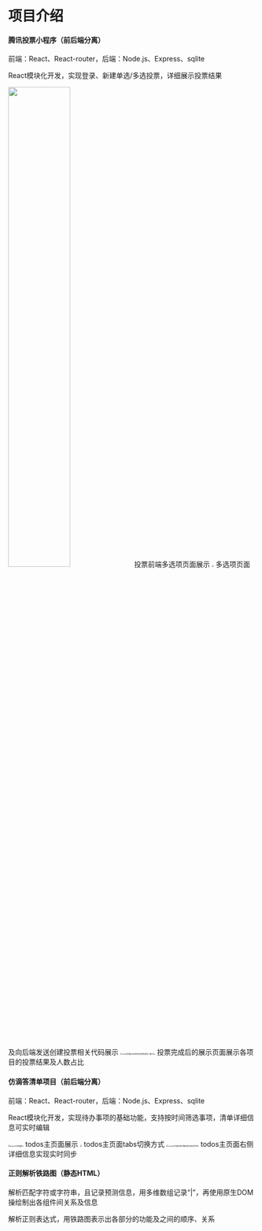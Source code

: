 
# 项目介绍




#### 腾讯投票小程序（前后端分离）

前端：React、React-router，后端：Node.js、Express、sqlite

React模块化开发，实现登录、新建单选/多选投票，详细展示投票结果

<img src="https://github.com/Scout-szz/Training-Apps/blob/main/introduces/vote%E9%A1%B9%E7%9B%AE.%E5%A4%9A%E9%80%89%E9%A1%B9%E9%A1%B5%E9%9D%A2.jpg" style="width:50%" />
投票前端多选项页面展示

<img src="D:\2-Code\Training-Apps\introduces\vote项目多选项页面及向后端发送创建投票.png" style="zoom:25%;" />
多选项页面及向后端发送创建投票相关代码展示

<img src="D:\2-Code\Training-Apps\introduces\vote项目展示各项目的投票结果及人数占比.png" alt="vote项目展示各项目的投票结果及人数占比" style="zoom:25%;" />
投票完成后的展示页面展示各项目的投票结果及人数占比

#### 仿滴答清单项目（前后端分离）

前端：React、React-router，后端：Node.js、Express、sqlite

React模块化开发，实现待办事项的基础功能，支持按时间筛选事项，清单详细信息可实时编辑

<img src="D:\2-Code\Training-Apps\introduces\todos主页面展示.png" alt="todos主页面展示" style="zoom:25%;" />
todos主页面展示

<img src="D:\2-Code\Training-Apps\introduces\todos主页面tabs切换方式.png" style="zoom:25%;" />
todos主页面tabs切换方式

<img src="D:\2-Code\Training-Apps\introduces\todos主页面右侧详细信息实现实时同步.png" alt="todos主页面右侧详细信息实现实时同步" style="zoom:25%;" />
todos主页面右侧详细信息实现实时同步


#### 正则解析铁路图（静态HTML）

解析匹配字符或字符串，且记录预测信息，用多维数组记录“|”，再使用原生DOM操绘制出各组件间关系及信息

解析正则表达式，用铁路图表示出各部分的功能及之间的顺序、关系
